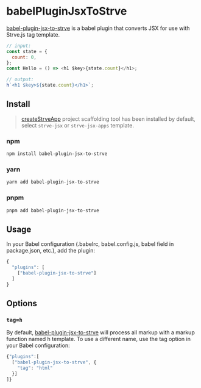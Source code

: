 # babelPluginJsxToStrve

[babel-plugin-jsx-to-strve](https://www.npmjs.com/package/babel-plugin-jsx-to-strve) is a babel plugin that converts JSX for use with Strve.js tag template.

```js
// input:
const state = {
  count: 0,
};
const Hello = () => <h1 $key>{state.count}</h1>;

// output:
h`<h1 $key>${state.count}</h1>`;
```

## Install

> [createStrveApp](/tool/createStrveApp/) project scaffolding tool has been installed by default, select `strve-jsx` or `strve-jsx-apps` template.

### npm

```bash
npm install babel-plugin-jsx-to-strve
```

### yarn

```bash
yarn add babel-plugin-jsx-to-strve
```

### pnpm

```bash
pnpm add babel-plugin-jsx-to-strve
```

## Usage

In your Babel configuration (.babelrc, babel.config.js, babel field in package.json, etc.), add the plugin:

```js
{
  "plugins": [
    ["babel-plugin-jsx-to-strve"]
  ]
}
```

## Options

### `tag=h`

By default, [babel-plugin-jsx-to-strve](https://www.npmjs.com/package/babel-plugin-jsx-to-strve) will process all markup with a markup function named h template. To use a different name, use the tag option in your Babel configuration:

```js
{"plugins":[
  ["babel-plugin-jsx-to-strve", {
    "tag": "html"
  }]
]}
```
